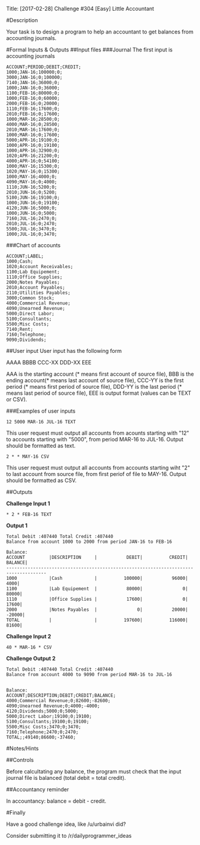 Title: [2017-02-28] Challenge #304 [Easy] Little Accountant

#Description

Your task is to design a program to help an accountant to get balances from accounting journals.

#Formal Inputs & Outputs
##Input files
###Journal
The first input is accounting journals

    ACCOUNT;PERIOD;DEBIT;CREDIT;
    1000;JAN-16;100000;0;
    3000;JAN-16;0;100000;
    7140;JAN-16;36000;0;
    1000;JAN-16;0;36000;
    1100;FEB-16;80000;0;
    1000;FEB-16;0;60000;
    2000;FEB-16;0;20000;
    1110;FEB-16;17600;0;
    2010;FEB-16;0;17600;
    1000;MAR-16;28500;0;
    4000;MAR-16;0;28500;
    2010;MAR-16;17600;0;
    1000;MAR-16;0;17600;
    5000;APR-16;19100;0;
    1000;APR-16;0;19100;
    1000;APR-16;32900;0;
    1020;APR-16;21200;0;
    4000;APR-16;0;54100;
    1000;MAY-16;15300;0;
    1020;MAY-16;0;15300;
    1000;MAY-16;4000;0;
    4090;MAY-16;0;4000;
    1110;JUN-16;5200;0;
    2010;JUN-16;0;5200;
    5100;JUN-16;19100;0;
    1000;JUN-16;0;19100;
    4120;JUN-16;5000;0;
    1000;JUN-16;0;5000;
    7160;JUL-16;2470;0;
    2010;JUL-16;0;2470;
    5500;JUL-16;3470;0;
    1000;JUL-16;0;3470;

###Chart of accounts

    ACCOUNT;LABEL;
    1000;Cash;
    1020;Account Receivables;
    1100;Lab Equipement;
    1110;Office Supplies;
    2000;Notes Payables;
    2010;Account Payables;
    2110;Utilities Payables;
    3000;Common Stock;
    4000;Commercial Revenue;
    4090;Unearned Revenue;
    5000;Direct Labor;
    5100;Consultants;
    5500;Misc Costs;
    7140;Rent;
    7160;Telephone;
    9090;Dividends;

##User input
User input has the following form

AAAA BBBB CCC-XX DDD-XX EEE

AAA is the starting account (* means first account of source file), BBB is the ending account(* means last account of source file), CCC-YY is the first period (* means first period of source file), DDD-YY is the last period (* means last period of source file), EEE is output format (values can be TEXT or CSV).


###Examples of user inputs

    12 5000 MAR-16 JUL-16 TEXT

This user request must output all accounts from acounts starting with "12" to accounts starting with "5000", from period MAR-16 to JUL-16. Output should be formatted as text.

    2 * * MAY-16 CSV

This user request must output all accounts from accounts starting wiht "2" to last account from source file, from first periof of file to MAY-16. Output should be formatted as CSV.


##Outputs

**Challenge Input 1**

    * 2 * FEB-16 TEXT

**Output 1**

    Total Debit :407440 Total Credit :407440
    Balance from account 1000 to 2000 from period JAN-16 to FEB-16
    
    Balance:
    ACCOUNT         |DESCRIPTION     |           DEBIT|          CREDIT|         BALANCE|
    -------------------------------------------------------------------------------------
    1000            |Cash            |          100000|           96000|            4000|
    1100            |Lab Equipement  |           80000|               0|           80000|
    1110            |Office Supplies |           17600|               0|           17600|
    2000            |Notes Payables  |               0|           20000|          -20000|
    TOTAL           |                |          197600|          116000|           81600|


**Challenge Input 2**
    
    40 * MAR-16 * CSV

**Challenge Output 2**

    Total Debit :407440 Total Credit :407440
    Balance from account 4000 to 9090 from period MAR-16 to JUL-16
    
    
    Balance:
    ACCOUNT;DESCRIPTION;DEBIT;CREDIT;BALANCE;
    4000;Commercial Revenue;0;82600;-82600;
    4090;Unearned Revenue;0;4000;-4000;
    4120;Dividends;5000;0;5000;
    5000;Direct Labor;19100;0;19100;
    5100;Consultants;19100;0;19100;
    5500;Misc Costs;3470;0;3470;
    7160;Telephone;2470;0;2470;
    TOTAL;;49140;86600;-37460;

#Notes/Hints

##Controls

Before calcultating any balance, the program must check that the input journal file is balanced (total debit = total credit).

##Accountancy reminder

In accountancy: balance = debit - credit.

#Finally

Have a good challenge idea, like /u/urbainvi did?

Consider submitting it to /r/dailyprogrammer_ideas